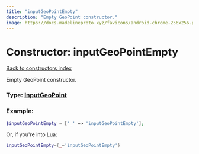 ```yaml
---
title: "inputGeoPointEmpty"
description: "Empty GeoPoint constructor."
image: https://docs.madelineproto.xyz/favicons/android-chrome-256x256.png
---
```

# Constructor: inputGeoPointEmpty  
[Back to constructors index](index.md)



Empty GeoPoint constructor.




### Type: [InputGeoPoint](../types/InputGeoPoint.md)


### Example:

```php
$inputGeoPointEmpty = ['_' => 'inputGeoPointEmpty'];
```  


Or, if you're into Lua:

```lua
inputGeoPointEmpty={_='inputGeoPointEmpty'}

```


